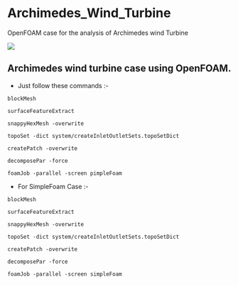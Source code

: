 # Archimedes_Wind_Turbine
OpenFOAM case for the analysis of Archimedes wind Turbine

<img src="https://d2t1xqejof9utc.cloudfront.net/screenshots/pics/59a67a0f22cab77943c1abeb7c5fcd26/large.png" />

## Archimedes wind turbine case using OpenFOAM.

+ Just follow these commands :-
```
blockMesh

surfaceFeatureExtract

snappyHexMesh -overwrite

topoSet -dict system/createInletOutletSets.topoSetDict

createPatch -overwrite

decomposePar -force

foamJob -parallel -screen pimpleFoam
```

+ For SimpleFoam Case :-

```
blockMesh

surfaceFeatureExtract

snappyHexMesh -overwrite

topoSet -dict system/createInletOutletSets.topoSetDict

createPatch -overwrite

decomposePar -force

foamJob -parallel -screen simpleFoam
```
